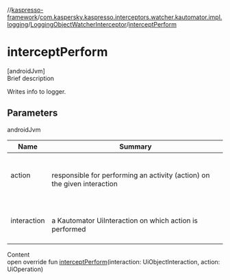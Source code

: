 //[kaspresso-framework](../../index.md)/[com.kaspersky.kaspresso.interceptors.watcher.kautomator.impl.logging](../index.md)/[LoggingObjectWatcherInterceptor](index.md)/[interceptPerform](intercept-perform.md)



# interceptPerform  
[androidJvm]  
Brief description  


Writes info to logger.



## Parameters  
  
androidJvm  
  
|  Name|  Summary| 
|---|---|
| action| <br><br>responsible for performing an activity (action) on the given interaction<br><br>
| interaction| <br><br>a Kautomator UiInteraction on which action is performed<br><br>
  
  
Content  
open override fun [interceptPerform](intercept-perform.md)(interaction: UiObjectInteraction, action: UiOperation<UiObject2>)  



